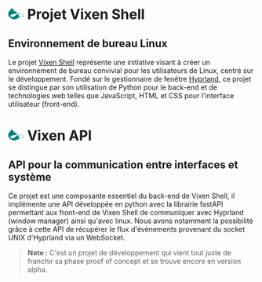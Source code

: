 # ![vixen logo](/assets/vixen_logo_md.png) Projet Vixen Shell

## Environnement de bureau Linux

Le projet [Vixen Shell](https://github.com/vixen-shell) représente une initiative visant à créer un environnement de bureau convivial pour les utilisateurs de Linux, centré sur le développement. Fondé sur le gestionnaire de fenêtre [Hyprland](https://github.com/hyprwm/Hyprland), ce projet se distingue par son utilisation de Python pour le back-end et de technologies web telles que JavaScript, HTML et CSS pour l'interface utilisateur (front-end).

# ![vixen logo](/assets/vixen_logo_md.png) Vixen API

## API pour la communication entre interfaces et système

Ce projet est une composante essentiel du back-end de Vixen Shell, il implémente une API développée en python avec la librairie fastAPI permettant aux front-end de Vixen Shell de communiquer avec Hyprland (window manager) ainsi qu'avec linux. Nous avons notamment la possibilité grâce à cette API de récupérer le flux d'évènements provenant du socket UNIX d'Hyprland via un WebSocket.

> **Note :** C'est un projet de développement qui vient tout juste de franchir sa phase proof of concept et se trouve encore en version alpha.